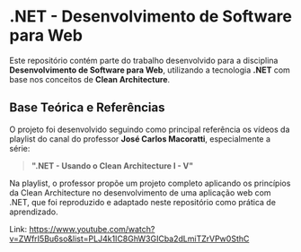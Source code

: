 # .NET - Desenvolvimento de Software para Web

Este repositório contém parte do trabalho desenvolvido para a disciplina **Desenvolvimento de Software para Web**, utilizando a tecnologia **.NET** com base nos conceitos de **Clean Architecture**.

## Base Teórica e Referências

O projeto foi desenvolvido seguindo como principal referência os vídeos da playlist do canal do professor **José Carlos Macoratti**, especialmente a série:

> **".NET - Usando o Clean Architecture I - V"**

Na playlist, o professor propõe um projeto completo aplicando os princípios da Clean Architecture no desenvolvimento de uma aplicação web com .NET, que foi reproduzido e adaptado neste repositório como prática de aprendizado.

Link: https://www.youtube.com/watch?v=ZWfrI5Bu6so&list=PLJ4k1IC8GhW3GICba2dLmiTZrVPw0SthC
